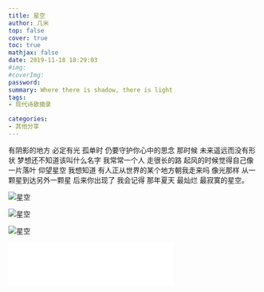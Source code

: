 ```yaml
---
title: 星空
author: 几米
top: false
cover: true
toc: true
mathjax: false
date: 2019-11-18 18:29:03
#img: 
#coverImg:
password:
summary: Where there is shadow, there is light 
tags: 
- 现代诗歌摘录

categories: 
- 其他分享
---
```


有阴影的地方 必定有光 
孤单时 仍要守护你心中的思念 
那时候 未来遥远而没有形状 梦想还不知道该叫什么名字 
我常常一个人 走很长的路 
起风的时候觉得自己像一片落叶 
仰望星空 我想知道 
有人正从世界的某个地方朝我走来吗
像光那样 从一颗星到达另外一颗星
后来你出现了
我会记得 那年夏天 
最灿烂 最寂寞的星空。

 																								

![星空](https://cdn.jsdelivr.net/gh/sthwhl/Gallery@master/2020/%E6%98%9F%E7%A9%BA/StarrySky01.jpg)

![星空](https://cdn.jsdelivr.net/gh/sthwhl/Gallery@master/2020/%E6%98%9F%E7%A9%BA/StarrySky02.jpg)

![星空](https://cdn.jsdelivr.net/gh/sthwhl/Gallery@master/2020/%E6%98%9F%E7%A9%BA/StarrySky03.jpg)


<iframe frameborder="no" border="0" marginwidth="0" marginheight="0" width=330 height=86 src="//music.163.com/outchain/player?type=2&id=1433584979&auto=1&height=66"></iframe>







